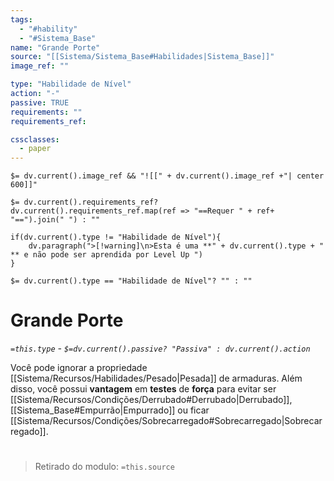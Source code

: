 ```yaml
---
tags:
  - "#hability"
  - "#Sistema_Base"
name: "Grande Porte"
source: "[[Sistema/Sistema_Base#Habilidades|Sistema_Base]]"
image_ref: ""

type: "Habilidade de Nível"
action: "-"
passive: TRUE
requirements: ""
requirements_ref:  

cssclasses:
  - paper
---
```

`$= dv.current().image_ref && "![[" + dv.current().image_ref +"| center 600]]"`


`$= dv.current().requirements_ref? dv.current().requirements_ref.map(ref => "==Requer " + ref+ "==").join(" ") : ""`

```dataviewjs
if(dv.current().type != "Habilidade de Nível"){
	dv.paragraph(">[!warning]\n>Esta é uma **" + dv.current().type + " ** e não pode ser aprendida por Level Up ")
}
```


`$= dv.current().type == "Habilidade de Nível"? "" : ""`
# Grande Porte
*`=this.type` - `$=dv.current().passive? "Passiva" : dv.current().action`*

Você pode ignorar a propriedade [[Sistema/Recursos/Habilidades/Pesado|Pesada]] de armaduras. Além disso, você possui **vantagem** em **testes** de **força** para evitar ser [[Sistema/Recursos/Condições/Derrubado#Derrubado|Derrubado]], [[Sistema_Base#Empurrão|Empurrado]] ou ficar [[Sistema/Recursos/Condições/Sobrecarregado#Sobrecarregado|Sobrecarregado]].


#
> Retirado do modulo: `=this.source`
